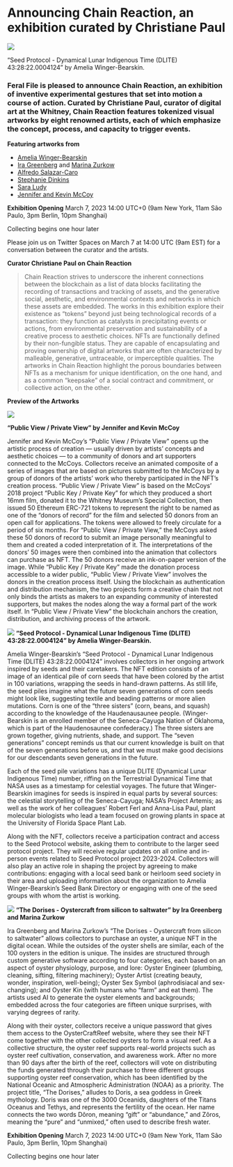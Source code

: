 # Announcing Chain Reaction, an exhibition curated by Christiane Paul

![](https://i.imgur.com/Z66UnP2.jpg)
<caption>“Seed Protocol - Dynamical Lunar Indigenous Time (DLITE) 43:28:22.0004124” by Amelia Winger-Bearskin.</caption>

### Feral File is pleased to announce Chain Reaction, an exhibition of inventive experimental gestures that set into motion a course of action. Curated by Christiane Paul, curator of digital art at the Whitney, Chain Reaction features tokenized visual artworks by eight renowned artists, each of which emphasize the concept, process, and capacity to trigger events.

**Featuring artworks from** 
* [Amelia Winger-Bearskin ](https://www.studioamelia.com/)
* [Ira Greenberg](https://iragreenberg.org/) and [Marina Zurkow](https://o-matic.com/)
* [Alfredo Salazar-Caro](https://salazarcaro.com/)
* [Stephanie Dinkins](https://www.stephaniedinkins.com/)
* [Sara Ludy](https://www.saraludy.com/)
* [Jennifer and Kevin McCoy](https://mccoyspace.com/)

**Exhibition Opening** 
March 7, 2023
14:00 UTC+0 (9am New York, 11am São Paulo, 3pm Berlin, 10pm Shanghai)

Collecting begins one hour later

Please join us on Twitter Spaces on March 7 at 14:00 UTC (9am EST) for a conversation between the curator and the artists.

**Curator Christiane Paul on Chain Reaction**
> Chain Reaction strives to underscore the inherent connections between the blockchain as a list of data blocks facilitating the recording of transactions and tracking of assets, and the generative social, aesthetic, and environmental contexts and networks in which these assets are embedded. The works in this exhibition explore their existence as “tokens” beyond just being technological records of a transaction: they function as catalysts in precipitating events or actions, from environmental preservation and sustainability of a creative process to aesthetic choices. NFTs are functionally defined by their non-fungible status. They are capable of encapsulating and proving ownership of digital artworks that are often characterized by malleable, generative, untraceable, or imperceptible qualities. The artworks in Chain Reaction highlight the porous boundaries between NFTs as a mechanism for unique identification, on the one hand, and as a common “keepsake” of a social contract and commitment, or collective action, on the other.

**Preview of the Artworks**

![](https://i.imgur.com/4lB5IoL.jpg)

**“Public View / Private View” by Jennifer and Kevin McCoy**

Jennifer and Kevin McCoy’s “Public View / Private View” opens up the artistic process of creation — usually driven by artists’ concepts and aesthetic choices — to a community of donors and art supporters connected to the McCoys. Collectors receive an animated composite of a series of images that are based on pictures submitted to the McCoys by a group of donors of the artists’ work who thereby participated in the NFT’s creation process. “Public View / Private View” is based on the McCoys’ 2018 project “Public Key / Private Key” for which they produced a short 16mm film, donated it to the Whitney Museum’s Special Collection, then issued 50 Ethereum ERC-721 tokens to represent the right to be named as one of the “donors of record” for the film and selected 50 donors from an open call for applications. The tokens were allowed to freely circulate for a period of six months. For “Public View / Private View,” the McCoys asked these 50 donors of record to submit an image personally meaningful to them and created a coded interpretation of it. The interpretations of the donors’ 50 images were then combined into the animation that collectors can purchase as NFT. The 50 donors receive an ink-on-paper version of the image. While “Public Key / Private Key” made the donation process accessible to a wider public, “Public View / Private View” involves the donors in the creation process itself. Using the blockchain as authentication and distribution mechanism, the two projects form a creative chain that not only binds the artists as makers to an expanding community of interested supporters, but makes the nodes along the way a formal part of the work itself. In “Public View / Private View” the blockchain anchors the creation, distribution, and archiving process of the artwork.

![](https://i.imgur.com/7tCvqjp.jpg)
**“Seed Protocol - Dynamical Lunar Indigenous Time (DLITE) 43:28:22.0004124” by Amelia Winger-Bearskin.**

Amelia Winger-Bearskin’s “Seed Protocol - Dynamical Lunar Indigenous Time (DLITE) 43:28:22.0004124” involves collectors in her ongoing artwork inspired by seeds and their caretakers. The NFT edition consists of an image of an identical pile of corn seeds that have been colored by the artist in 100 variations, wrapping the seeds in hand-drawn patterns. As still life, the seed piles imagine what the future seven generations of corn seeds might look like, suggesting textile and beading patterns or more alien mutations. Corn is one of the “three sisters” (corn, beans, and squash) according to the knowledge of the Haudenausaunee people. (Winger-Bearskin is an enrolled member of the Seneca-Cayuga Nation of Oklahoma, which is part of the Haudenosaunee confederacy.) The three sisters are grown together, giving nutrients, shade, and support. The “seven generations” concept reminds us that our current knowledge is built on that of the seven generations before us, and that we must make good decisions for our descendants seven generations in the future. 

Each of the seed pile variations has a unique DLITE (Dynamical Lunar Indigenous Time) number, riffing on the Terrestrial Dynamical Time that NASA uses as a timestamp for celestial voyages. The future that Winger-Bearskin imagines for seeds is inspired in equal parts by several sources: the celestial storytelling of the Seneca-Cayuga; NASA’s Project Artemis; as well as the work of her colleagues’ Robert Ferl and Anna-Lisa Paul, plant molecular biologists who lead a team focused on growing plants in space at the University of Florida Space Plant Lab.

Along with the NFT, collectors receive a participation contract and access to the Seed Protocol website, asking  them to contribute to the larger seed protocol project. They will receive regular updates on all online and in-person events related to Seed Protocol project 2023-2024. Collectors will also play an active role in shaping the project by agreeing to make contributions: engaging with a local seed bank or heirloom seed society in their area and uploading information about the organization to Amelia Winger-Bearskin’s Seed Bank Directory or engaging with one of the seed groups with whom the artist is working.

![](https://i.imgur.com/KAZAEWl.jpg)
**“The Dorises - Oystercraft from silicon to saltwater” by Ira Greenberg and Marina Zurkow**

Ira Greenberg and Marina Zurkow’s “The Dorises - Oystercraft from silicon to saltwater” allows collectors to purchase an oyster, a unique NFT in the digital ocean. While the outsides of the oyster shells are similar, each of the 100 oysters in the edition is unique. The insides are structured through custom generative software according to four categories, each based on an aspect of oyster physiology, purpose, and lore: Oyster Engineer (plumbing, cleaning, sifting, filtering machinery); Oyster Artist (creating beauty, wonder, inspiration, well-being); Oyster Sex Symbol (aphrodisiacal and sex-changing); and Oyster Kin (with humans who “farm” and eat them). The artists used AI to generate the oyster elements and backgrounds; embedded across the four categories are fifteen unique surprises, with varying degrees of rarity. 

Along with their oyster, collectors receive a unique password that gives them access to the OysterCraftReef website, where they see their NFT come together with the other collected oysters to form a visual reef. As a collective structure, the oyster reef supports real-world projects such as oyster reef cultivation, conservation, and awareness work. After no more than 90 days after the birth of the reef, collectors will vote on distributing the funds generated through their purchase to three different groups supporting oyster reef conservation, which has been identified by the National Oceanic and Atmospheric Administration (NOAA) as a priority. The project title, “The Dorises,” alludes to Doris, a sea goddess in Greek mythology. Doris was one of the 3000 Oceanids, daughters of the Titans Oceanus and Tethys, and represents the fertility of the ocean. Her name connects the two words Dôron, meaning “gift” or “abundance,” and Zôros, meaning the “pure” and “unmixed,” often used to describe fresh water. 

**Exhibition Opening** 
March 7, 2023
14:00 UTC+0 (9am New York, 11am São Paulo, 3pm Berlin, 10pm Shanghai)

Collecting begins one hour later
